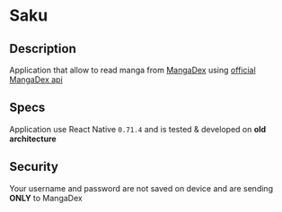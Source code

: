 # Saku

## Description

Application that allow to read manga from [MangaDex](https://mangadex.org/) using [official MangaDex api](https://api.mangadex.org/docs/)

## Specs

Application use React Native ``0.71.4`` and is tested & developed on **old architecture**

## Security

Your username and password are not saved on device and are sending **ONLY** to MangaDex
